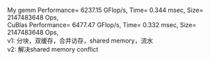 My gemm Performance= 6237.15 GFlop/s, Time= 0.344 msec, Size= 2147483648 Ops,   
CuBlas Performance= 6477.47 GFlop/s, Time= 0.332 msec, Size= 2147483648 Ops,  
v1: 分块，双缓存，合并访存，shared memory，流水  
v2: 解决shared memory conflict  